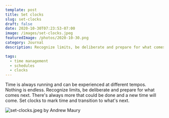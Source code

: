 ```yaml
---
template: post
title: Set clocks
slug: set-clocks
draft: false
date: 2020-10-30T07:23:53-07:00
image: /images/set-clocks.jpeg
featuredImage: /photos/2020-10-30.png
category: Journal
description: Recognize limits, be deliberate and prepare for what comes next. There's always more that could be done and a new time will come. Set clocks to mark time and transition to what's next.

tags:
  - time management
  - schedules
  - clocks
---
```

Time is always running and can be experienced at different tempos. Nothing is endless. Recognize limits, be deliberate and prepare for what comes next. There's always more that could be done and a new time will come. Set clocks to mark time and transition to what's next.

![set-clocks.jpeg by Andrew Maury](/images/set-clocks.jpeg)

